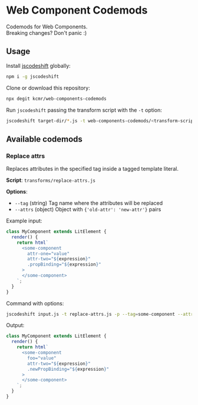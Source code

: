 # Web Component Codemods

Codemods for Web Components.  
Breaking changes? Don't panic :)

## Usage

Install [jscodeshift](https://github.com/facebook/jscodeshift) globally:

```bash
npm i -g jscodeshift
```

Clone or download this repository:

```bash
npx degit kcmr/web-components-codemods
```

Run `jscodeshift` passing the transform script with the `-t` option:

```bash
jscodeshift target-dir/*.js -t web-components-codemods/<transform-script>.js -p
```

## Available codemods

### Replace attrs

Replaces attributes in the specified tag inside a tagged template literal.

**Script**: `transforms/replace-attrs.js`

**Options**:

- `--tag` (string) Tag name where the attributes will be replaced
- `--attrs` (object) Object with `{'old-attr': 'new-attr'}` pairs

Example input:

```js
class MyComponent extends LitElement {
  render() {
    return html`
      <some-component
        attr-one="value"
        attr-two="${expression}"
        .propBinding="${expression}"
      >
      </some-component>
    `;
  }
}
```

Command with options:

```bash
jscodeshift input.js -t replace-attrs.js -p --tag=some-component --attrs='{"attr-one": "foo", ".propBinding": ".newPropBinding"}'
```

Output:

```js
class MyComponent extends LitElement {
  render() {
    return html`
      <some-component
        foo="value"
        attr-two="${expression}"
        .newPropBinding="${expression}"
      >
      </some-component>
    `;
  }
}
```
